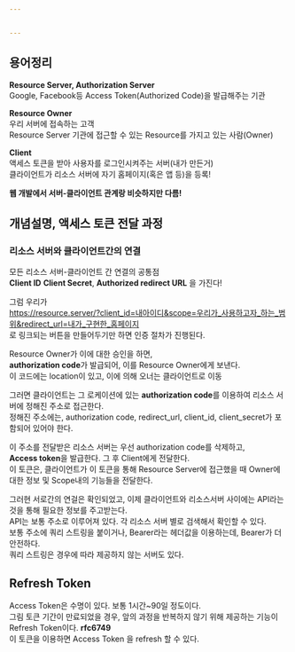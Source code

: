 ```yaml
---


---
```


<h2 id="용어정리">용어정리</h2>
<p><strong>Resource Server, Authorization Server</strong><br>
Google, Facebook등 Access Token(Authorized Code)을 발급해주는 기관</p>
<p><strong>Resource Owner</strong><br>
우리 서버에 접속하는 고객<br>
Resource Server 기관에 접근할 수 있는 Resource를 가지고 있는 사람(Owner)</p>
<p><strong>Client</strong><br>
액세스 토큰을 받아 사용자를 로그인시켜주는 서버(내가 만든거)<br>
클라이언트가 리소스 서버에 자기 홈페이지(혹은 앱 등)을 등록!</p>
<p><strong>웹 개발에서 서버-클라이언트 관계랑 비슷하지만 다름!</strong></p>
<h2 id="개념설명-액세스-토큰-전달-과정">개념설명, 액세스 토큰 전달 과정</h2>
<h3 id="리소스-서버와-클라이언트간의-연결">리소스 서버와 클라이언트간의 연결</h3>
<p>모든 리소스 서버-클라이언트 간 연결의 공통점<br>
<strong>Client ID</strong> <strong>Client Secret</strong>, <strong>Authorized redirect URL</strong> 을 가진다!</p>
<p>그럼 우리가<br>
<a href="https://resource.server/?client_id=%EB%82%B4%EC%95%84%EC%9D%B4%EB%94%94&amp;scope=%EC%9A%B0%EB%A6%AC%EA%B0%80_%EC%82%AC%EC%9A%A9%ED%95%98%EA%B3%A0%EC%9E%90_%ED%95%98%EB%8A%94_%EB%B2%94%EC%9C%84&amp;redirect_url=%EB%82%B4%EA%B0%80_%EA%B5%AC%ED%98%84%ED%95%9C_%ED%99%88%ED%8E%98%EC%9D%B4%EC%A7%80">https://resource.server/?client_id=내아이디&amp;scope=우리가_사용하고자_하는_범위&amp;redirect_url=내가_구현한_홈페이지</a><br>
로 링크되는 버튼을 만들어두기만 하면 인증 절차가 진행된다.</p>
<p>Resource Owner가 이에 대한 승인을 하면,<br>
<strong>authorization code</strong>가 발급되어, 이를 Resource Owner에게 보낸다.<br>
이 코드에는 location이 있고, 이에 의해 오너는 클라이언트로 이동</p>
<p>그러면 클라이언트는 그 로케이션에 있는 <strong>authorization code</strong>를 이용하여 리소스 서버에 정해진 주소로 접근한다.<br>
정해진 주소에는, authorization code, redirect_url, client_id, client_secret가 포함되어 있어야 한다.</p>
<p>이 주소를 전달받은 리소스 서버는 우선 authorization code를 삭제하고,<br>
<strong>Access token</strong>을 발급한다. 그 후 Client에게 전달한다.<br>
이 토큰은, 클라이언트가 이 토큰을 통해 Resource Server에 접근했을 때 Owner에 대한 정보 및 Scope내의 기능들을 전달한다.</p>
<p>그러현 서로간의 연걸은 확인되었고, 이제 클라이언트와 리소스서버 사이에는 API라는 것을 통해 필요한 정보를 주고받는다.<br>
API는 보통 주소로 이루어져 있다. 각 리소스 서버 별로 검색해서 확인할 수 있다.<br>
보통 주소에 쿼리 스트링을 붙이거나, Bearer라는 헤더값을 이용하는데, Bearer가 더 안전하다.<br>
쿼리 스트링은 경우에 따라 제공하지 않는 서버도 있다.</p>
<h2 id="refresh-token">Refresh Token</h2>
<p>Access Token은 수명이 있다. 보통 1시간~90일 정도이다.<br>
그림 토큰 기간이 만료되었을 경우, 앞의 과정을 반복하지 않기 위해 제공하는 기능이 Refresh Token이다. <strong>rfc6749</strong><br>
이 토큰을 이용하면 Access Token 을 refresh 할 수 있다.</p>

